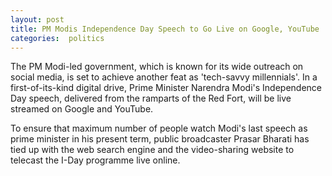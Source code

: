 ```yaml
---
layout: post
title: PM Modis Independence Day Speech to Go Live on Google, YouTube
categories:  politics
---
```


 The PM Modi-led government, which is known for its wide outreach on social media, is set to achieve another feat as 'tech-savvy millennials'. In a first-of-its-kind digital drive, Prime Minister Narendra Modi's Independence Day speech, delivered from the ramparts of the Red Fort, will be live streamed on Google and YouTube.

To ensure that maximum number of people watch Modi's last speech as prime minister in his present term, public broadcaster Prasar Bharati has tied up with the web search engine and the video-sharing website to telecast the I-Day programme live online.